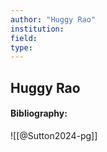 ```yaml
---
author: "Huggy Rao"
institution:
field:
type:
---
```


## Huggy Rao
#### Bibliography:

![[@Sutton2024-pg]]